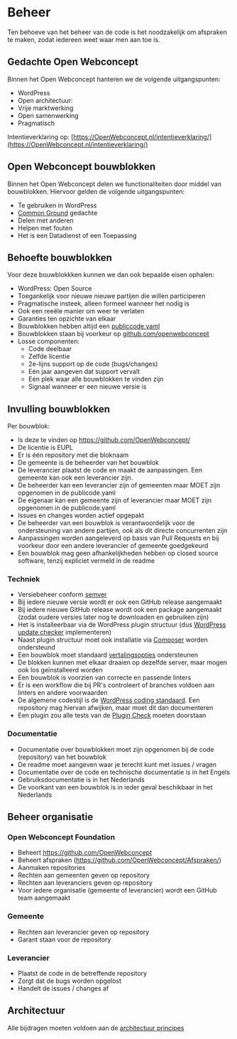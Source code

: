 # Beheer

Ten behoeve van het beheer van de code is het noodzakelijk om afspraken te maken, zodat iedereen weet waar men aan toe is.

## Gedachte Open Webconcept

Binnen het Open Webconcept hanteren we de volgende uitgangspunten:

* WordPress
* Open architectuur:
* Vrije marktwerking
* Open samenwerking
* Pragmatisch

Intentieverklaring op: [https://OpenWebconcept.nl/intentieverklaring/](https://OpenWebconcept.nl/intentieverklaring/)

## Open Webconcept bouwblokken

Binnen het Open Webconcept delen we functionaliteiten door middel van bouwblokken. Hiervoor gelden de volgende uitgangspunten:

* Te gebruiken in WordPress
* [Common Ground](https://commonground.nl/) gedachte
* Delen met anderen
* Helpen met fouten
* Het is een Datadienst of een Toepassing

## Behoefte bouwblokken

Voor deze bouwblokkken kunnen we dan ook bepaalde eisen ophalen:

* WordPress: Open Source
* Toegankelijk voor nieuwe nieuwe partijen die willen participeren
* Pragmatische insteek, alleen formeel wanneer het nodig is
* Ook een reeële manier om weer te verlaten
* Garanties ten opzichte van elkaar
* Bouwblokken hebben altijd een [publiccode.yaml](https://yml.publiccode.tools/)
* Bouwblokken staan bij voorkeur op [github.com/openwebconcept](https://github.com/openwebconcept)
* Losse componenten:
  * Code deelbaar
  * Zelfde licentie
  * 2e-lijns support op de code (bugs/changes)
  * Eén jaar aangeven dat support vervalt
  * Eén plek waar alle bouwblokken te vinden zijn
  * Signaal wanneer er een nieuwe versie is

## Invulling bouwblokken

Per bouwblok:

* Is deze te vinden op https://github.com/OpenWebconcept/
* De licentie is EUPL
* Er is één repository met die bloknaam
* De gemeente is de beheerder van het bouwblok
* De leverancier plaatst de code en maakt de aanpassingen. Een gemeente kan ook een leverancier zijn.
* De beheerder kan een leverancier zijn of gemeenten maar MOET zijn opgenomen in de publicode.yaml
* De eigenaar kan een gemeente zijn of leverancier maar MOET zijn opgenomen in de publicode.yaml
* Issues en changes worden actief opgepakt
* De beheerder van een bouwblok is verantwoordelijk voor de ondersteuning van andere partijen, ook als dit directe concurrenten zijn
* Aanpassingen worden aangeleverd op basis van Pull Requests en bij voorkeur door een andere leverancier of gemeente goedgekeurd
* Een bouwblok mag geen afhankelijkheden hebben op closed source software, tenzij expliciet vermeld in de readme

### Techniek

* Versiebeheer conform [semver](https://semver.org/)
* Bij iedere nieuwe versie wordt er ook een GitHub release aangemaakt
* Bij iedere nieuwe GitHub release wordt ook een package aangemaakt (zodat oudere versies later nog te downloaden en gebruiken zijn)
* Het is installeerbaar via de WordPress plugin structuur (dus [WordPress update checker](https://github.com/YahnisElsts/plugin-update-checker) implementeren)
* Naast plugin structuur moet ook installatie via [Composer](https://getcomposer.org/) worden ondersteund
* Een bouwblok moet standaard [vertalingsopties](https://codex.wordpress.org/I18n_for_WordPress_Developers) ondersteunen
* De blokken kunnen met elkaar draaien op dezelfde server, maar mogen ook los geïnstalleerd worden
* Een bouwblok is voorzien van correcte en passende linters
* Er is een workflow die bij PR's controleert of branches voldoen aan linters en andere voorwaarden
* De algemene codestijl is de [WordPress coding standaard](https://developer.wordpress.org/coding-standards/wordpress-coding-standards/). Een repository mag hiervan afwijken, maar moet dit dan documenteren
* Een plugin zou alle tests van de [Plugin Check](https://wordpress.org/plugins/plugin-check/) moeten doorstaan

### Documentatie

* Documentatie over bouwblokken moet zijn opgenomen bij de code (repository) van het bouwblok
* De readme moet aangeven waar je terecht kunt met issues / vragen
* Documentatie over de code en technische documentatie is in het Engels
* Gebruiksdocumentatie is in het Nederlands
* De voorkant van een bouwblok is in ieder geval beschikbaar in het Nederlands

## Beheer organisatie

### Open Webconcept Foundation

* Beheert https://github.com/OpenWebconcept
* Beheert afspraken (https://github.com/OpenWebconcept/Afspraken/)
* Aanmaken repositories
* Rechten aan gemeenten geven op repository
* Rechten aan leveranciers geven op repository
* Voor iedere organisatie (gemeente of leverancier) wordt een GitHub team aangemaakt

### Gemeente

* Rechten aan leverancier geven op repository
* Garant staan voor de repository

### Leverancier

* Plaatst de code in de betreffende repository
* Zorgt dat de bugs worden opgelost
* Handelt de issues / changes af

## Architectuur

Alle bijdragen moeten voldoen aan de [architectuur principes](Architectuur.md) 
